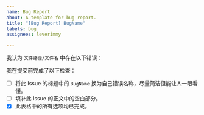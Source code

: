 ```yaml
---
name: Bug Report
about: A template for bug report.
title: "[Bug Report] BugName"
labels: bug
assignees: leverimmy

---
```


我认为 `文件路径/文件名` 中存在以下错误：

<!-- 详细解释错误（自此开始） -->


<!-- 详细解释错误（至此结束） -->

我在提交前完成了以下检查：
- [ ] 将此 Issue 的标题中的 `BugName` 换为自己错误名称，尽量简洁但能让人一眼看懂。
- [ ] 填补此 Issue 的正文中的空白部分。
- [x] 此表格中的所有选项均已完成。
